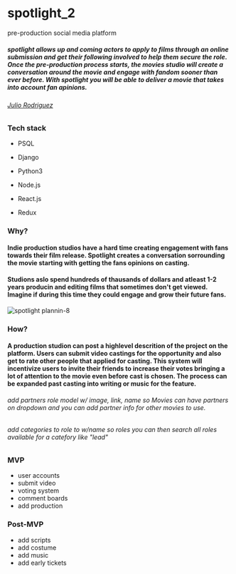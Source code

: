 # spotlight_2

pre-production social media platform

##### spotlight allows up and coming actors to apply to films through an online submission and get their following involved to help them secure the role. Once the pre-production process starts, the movies studio will create a conversation around the movie and engage with fandom sooner than ever before. With spotlight you will be able to deliver a movie that takes into account fan apinions.

###### [Julio Rodriguez](https://github.com/julior0518) 

### Tech stack
- PSQL
- Django
- Python3
- Node.js

- React.js
- Redux


### Why?
#### Indie production studios have a hard time creating engagement with fans towards their film release. Spotlight creates a conversation sorrounding the movie starting with getting the fans opinions on casting.
#### Studions aslo spend hundreds of thausands of dollars and atleast 1-2 years producin and editing films that sometimes don't get viewed. Imagine if during this time they could engage and grow their future fans. 

![spotlight plannin-8](https://user-images.githubusercontent.com/78614501/153612464-cd0bb39b-d7e0-4b50-95c8-91656cab9f90.png)

### How?
#### A production studion can post a highlevel descrition of the project on the platform. Users can submit video castings for the opportunity and also get to rate other people that applied for casting. This system will incentivize users to invite their friends to increase their votes bringing a lot of attention to the movie even before cast is chosen. The process can be expanded past casting into writing or music for the feature.

###### add partners role model w/ image, link, name so Movies can have partners on dropdown and you can add partner info for other movies to use.
###### add categories to role to w/name so roles you can then search all roles available for a catefory like "lead"

### MVP
- user accounts
- submit video
- voting system
- comment boards
- add production

### Post-MVP
- add scripts
- add costume
- add music
- add early tickets

